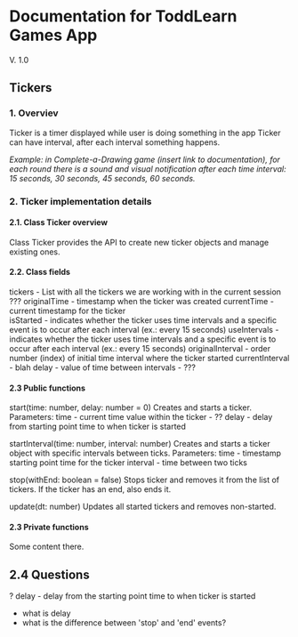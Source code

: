 # Documentation for ToddLearn Games App
V. 1.0
## Tickers 

### 1. Overviev
Ticker is a timer displayed while user is doing something in the app
Ticker can have interval, after each interval something happens.

*Example: in Complete-a-Drawing game (insert link to documentation), for each round there is a sound and visual notification after each time interval: 15 seconds, 30 seconds, 45 seconds, 60 seconds.*

### 2. Ticker implementation details
#### 2.1. Class Ticker overview
Class Ticker provides the API to create new ticker objects and manage existing ones. 
#### 2.2. Class fields
tickers - List with all the tickers we are working with in the current session ???
originalTime - timestamp when the ticker was created
currentTime - current timestamp for the ticker  
isStarted - indicates whether the ticker uses time intervals and a specific event is to occur after each interval (ex.: every 15 seconds)
useIntervals - indicates whether the ticker uses time intervals and a specific event is to occur after each interval (ex.: every 15 seconds)
originalInterval - 	order number (index) of initial time interval where the ticker started
currentInterval - blah
delay - value of time between intervals - ???


#### 2.3 Public functions
start(time: number, delay: number = 0)
Creates and starts a ticker.
Parameters:
time - current time value within the ticker - ??
delay - delay from starting point time to when  ticker is started

startInterval(time: number, interval: number)
Creates and starts a ticker object with specific intervals between ticks.
Parameters:
time - timestamp starting point time for the ticker
interval - time between two ticks

stop(withEnd: boolean = false)
Stops ticker and removes it from the list of tickers. 
If the ticker has an end, also ends it.

update(dt: number)
Updates all started tickers and removes non-started.  



#### 2.3 Private functions



Some content there.<br>

##

## 2.4 Questions

? delay - delay from the starting point time to when ticker is started<br>
- what is delay
- what is the difference between 'stop' and 'end' events?


